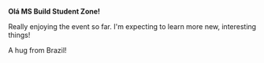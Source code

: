 **Olá MS Build Student Zone!**

Really enjoying the event so far. I'm expecting to learn more new, interesting things!

A hug from Brazil!

